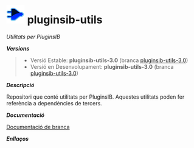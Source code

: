 # ![Logo](https://github.com/GovernIB/maven/raw/binaris/pluginsib/projectinfo_Attachments/icon.jpg) pluginsib-utils 
*Utilitats per PluginsIB*

***Versions***
> - Versió Estable: __pluginsib-utils-3.0__ (branca [pluginsib-utils-3.0](../../tree/pluginsib-utils-3.0))
> - Versió en Desenvolupament: __pluginsib-utils-3.0__ (branca [pluginsib-utils-3.0](../../tree/pluginsib-utils-3.0))

***Descripció***

Repositori que conté utilitats per PluginsIB. Aquestes utilitats poden fer referència a dependències de tercers.

***Documentació***

[Documentació de branca](../../tree/pluginsib-utils-3.0#documentaci%C3%B3)

***Enllaços***




